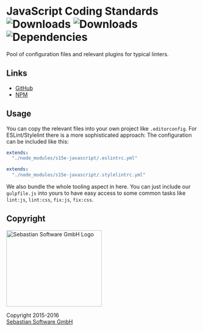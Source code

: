 # JavaScript Coding Standards<br/>![Downloads][npm-version-img] ![Downloads][npm-downloads-img] ![Dependencies][deps-img]

[deps-img]: https://david-dm.org/sebastian-software/s15e-javascript.svg
[npm-downloads-img]: https://img.shields.io/npm/dm/s15e-javascript.svg
[npm-version-img]: https://img.shields.io/npm/v/s15e-javascript.svg

Pool of configuration files and relevant plugins for typical linters.

## Links

- [GitHub](https://github.com/sebastian-software/s15e-javascript)
- [NPM](https://www.npmjs.com/package/s15e-javascript)


## Usage

You can copy the relevant files into your own project like `.editorconfig`. For ESLint/Stylelint there is a more sophisticated approach: The configuration can be included like this:

```yaml
extends:
  "./node_modules/s15e-javascript/.eslintrc.yml"
```

```yaml
extends:
  "./node_modules/s15e-javascript/.stylelintrc.yml"
```

We also bundle the whole tooling aspect in here. You can just include our `gulpfile.js` into yours
to have easy access to some common tasks like `lint:js`, `lint:css`, `fix:js`, `fix:css`.



## Copyright

<img src="https://raw.githubusercontent.com/sebastian-software/s15e-javascript/master/assets/sebastiansoftware.png" alt="Sebastian Software GmbH Logo" width="250" height="200"/>

Copyright 2015-2016<br/>[Sebastian Software GmbH](http://www.sebastian-software.de)

